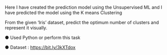 Here I have created the prediction model using the Unsupervised ML and I have predicted the model using the K means Clustering

From the given ‘Iris’ dataset, predict the optimum number of clusters and represent it visually.

● Used Python or perform this task

● Dataset : https://bit.ly/3kXTdox
